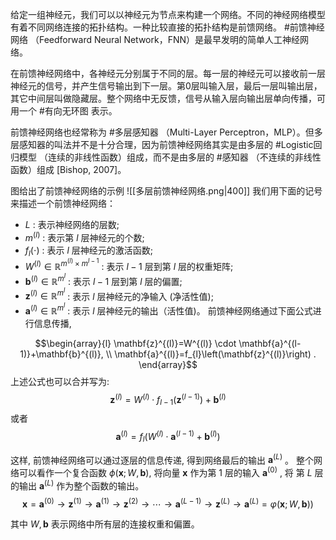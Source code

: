 给定一组神经元，我们可以以神经元为节点来构建一个网络。不同的神经网络模型有着不同网络连接的拓扑结构。一种比较直接的拓扑结构是前馈网络。 #前馈神经网络 （Feedforward Neural Network，FNN）是最早发明的简单人工神经网络。

在前馈神经网络中，各神经元分别属于不同的层。每一层的神经元可以接收前一层神经元的信号，并产生信号输出到下一层。第0层叫输入层，最后一层叫输出层，其它中间层叫做隐藏层。整个网络中无反馈，信号从输入层向输出层单向传播，可用一个 #有向无环图 表示。

前馈神经网络也经常称为 #多层感知器 （Multi-Layer Perceptron，MLP）。但多层感知器的叫法并不是十分合理，因为前馈神经网络其实是由多层的 #Logistic回归模型 （连续的非线性函数）组成，而不是由多层的 #感知器 （不连续的非线性函数）组成 [Bishop, 2007]。

图给出了前馈神经网络的示例
![[多层前馈神经网络.png|400]]
我们用下面的记号来描述一个前馈神经网络：

-  $L$  : 表示神经网络的层数;
-  $m^{(l)}$  : 表示第  $l$  层神经元的个数;
- $f_{l}(\cdot)$  : 表示  $l$  层神经元的激活函数;
-  $W^{(l)} \in \mathbb{R}^{m^{(l)} \times m^{l-1}}$  : 表示  $l-1$  层到第  $l$  层的权重矩阵;
-  $\mathbf{b}^{(l)} \in \mathbb{R}^{m^{l}}$  : 表示  $l-1$  层到第  $l$  层的偏置;
-  $\mathbf{z}^{(l)} \in \mathbb{R}^{m^{l}}$  : 表示  $l$  层神经元的净输入 (净活性值);
-  $\mathbf{a}^{(l)} \in \mathbb{R}^{m^{l}}$  : 表示  $l$  层神经元的输出（活性值)。
前馈神经网络通过下面公式进行信息传播,

$$\begin{array}{l}
\mathbf{z}^{(l)}=W^{(l)} \cdot \mathbf{a}^{(l-1)}+\mathbf{b}^{(l)}, \\
\mathbf{a}^{(l)}=f_{l}\left(\mathbf{z}^{(l)}\right) .
\end{array}$$
上述公式也可以合并写为:$$\mathbf{z}^{(l)}=W^{(l)} \cdot f_{l-1}\left(\mathbf{z}^{(l-1)}\right)+\mathbf{b}^{(l)}$$或者
$$\mathbf{a}^{(l)}=f_{l}\left(W^{(l)} \cdot \mathbf{a}^{(l-1)}+\mathbf{b}^{(l)}\right)$$

这样, 前馈神经网络可以通过逐层的信息传递, 得到网络最后的输出  $\mathbf{a}^{(L)}$  。 整个网络可以看作一个复合函数  $\phi(\mathbf{x} ; W, \mathbf{b})$, 将向量  $\mathbf{x}$ 作为第 1 层的输入  $\mathbf{a}^{(0)}$ , 将 第  $L$  层的输出 $\mathbf{a}^{(L)}$  作为整个函数的输出。
$$\left.\mathbf{x}=\mathbf{a}^{(0)} \rightarrow \mathbf{z}^{(1)} \rightarrow \mathbf{a}^{(1)} \rightarrow \mathbf{z}^{(2)} \rightarrow \cdots \rightarrow \mathbf{a}^{(L-1)} \rightarrow \mathbf{z}^{(L)} \rightarrow \mathbf{a}^{(L)}=\varphi(\mathbf{x} ; W, \mathbf{b})\right)$$

其中 $W, \mathbf{b}$ 表示网络中所有层的连接权重和偏置。

